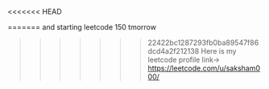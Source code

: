 <<<<<<< HEAD

=======
and starting leetcode 150 tmorrow
>>>>>>> 22422bc1287293fb0ba89547f86dcd4a2f212138
Here is my leetcode profile link-> https://leetcode.com/u/saksham000/
